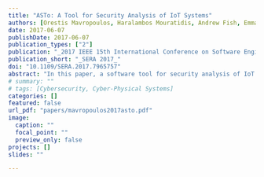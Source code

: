 ```yaml
---
title: "ASTo: A Tool for Security Analysis of IoT Systems"
authors: [Orestis Mavropoulos, Haralambos Mouratidis, Andrew Fish, Emmanouil Panaousis]
date: 2017-06-07
publishDate: 2017-06-07
publication_types: ["2"]
publication: "_2017 IEEE 15th International Conference on Software Engineering Research, Management and Applications_"
publication_short: "_SERA 2017_"
doi: "10.1109/SERA.2017.7965757"
abstract: "In this paper, a software tool for security analysis of IoT systems is presented. The tool, named ASTo (Apparatus Software Tool) enables the visualization of IoT systems using a domain-specific modeling language. The modeling language provides constructs to express the hardware, software and social concepts of an IoT system along with security concepts. Security issues of IoT systems are identified based on the attributes of the constructs and their relationships. Security analysis is facilitated using the visualization mechanisms of the tool to recognize the secure posture of an IoT system."
# summary: ""
# tags: [Cybersecurity, Cyber-Physical Systems]
categories: []
featured: false
url_pdf: "papers/mavropoulos2017asto.pdf"
image:
  caption: ""
  focal_point: ""
  preview_only: false
projects: []
slides: ""

---
```

